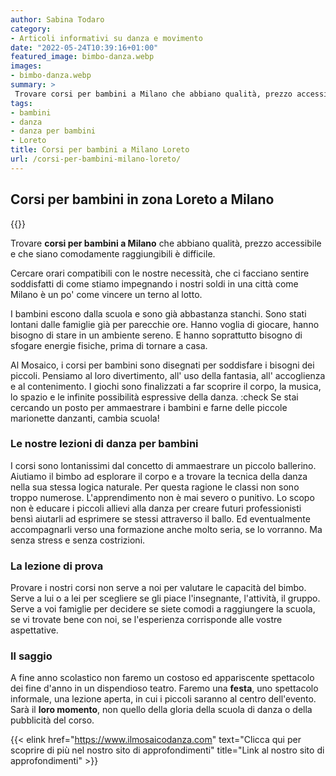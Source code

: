 ```yaml
---
author: Sabina Todaro
category:
- Articoli informativi su danza e movimento
date: "2022-05-24T10:39:16+01:00"
featured_image: bimbo-danza.webp
images:
- bimbo-danza.webp
summary: >
 Trovare corsi per bambini a Milano che abbiano qualità, prezzo accessibile e che siano comodamente raggiungibili è difficile. Cercare orari compatibili con le nostre necessità, che ci facciano sentire soddisfatti di come...
tags:
- bambini
- danza
- danza per bambini
- Loreto
title: Corsi per bambini a Milano Loreto
url: /corsi-per-bambini-milano-loreto/
---
```

## **Corsi per bambini in zona Loreto a Milano**

<div class="w6 fr pl4">
{{<figureh src="bimbo-danza.webp"
alt="Corsi di danza per bambini"
caption="Corsi di danza per bambini" >}}
</div>

Trovare **corsi per bambini a Milano** che abbiano qualità, prezzo accessibile e che siano comodamente raggiungibili è difficile.

Cercare orari compatibili con le nostre necessità, che ci facciano sentire soddisfatti di come stiamo impegnando i nostri soldi in una città come Milano è un po' come vincere un terno al lotto.

I bambini escono dalla scuola e sono già abbastanza stanchi. Sono stati lontani dalle famiglie già per parecchie ore. Hanno voglia di giocare, hanno bisogno di stare in un ambiente sereno. E hanno soprattutto bisogno di sfogare energie fisiche, prima di tornare a casa.

Al Mosaico, i corsi per bambini sono disegnati per soddisfare i bisogni dei piccoli. Pensiamo al loro divertimento, all' uso della fantasia, all' accoglienza e al contenimento. I giochi sono finalizzati a far scoprire il corpo, la musica, lo spazio e le infinite possibilità espressive della danza.
:check
Se stai cercando un posto per ammaestrare i bambini e farne delle piccole marionette danzanti, cambia scuola!

### Le nostre lezioni di danza per bambini

I corsi sono lontanissimi dal concetto di ammaestrare un piccolo ballerino. Aiutiamo il bimbo ad esplorare il corpo e a trovare la tecnica della danza nella sua stessa logica naturale. Per questa ragione le classi non sono troppo numerose. L'apprendimento non è mai severo o punitivo. Lo scopo non è educare i piccoli allievi alla danza per creare futuri professionisti bensì aiutarli ad esprimere se stessi attraverso il ballo. Ed eventualmente accompagnarli verso una formazione anche molto seria, se lo vorranno. Ma senza stress e senza costrizioni.

### La lezione di prova

Provare i nostri corsi non serve a noi per valutare le capacità del bimbo. Serve a lui o a lei per scegliere se gli piace l'insegnante, l'attività, il gruppo. Serve a voi famiglie per decidere se siete comodi a raggiungere la scuola, se vi trovate bene con noi, se l'esperienza corrisponde alle vostre aspettative.

### Il saggio

A fine anno scolastico non faremo un costoso ed appariscente spettacolo dei fine d'anno in un dispendioso teatro. Faremo una **festa**, uno spettacolo informale, una lezione aperta, in cui i piccoli saranno al centro dell'evento. Sarà il **loro momento**, non quello della gloria della scuola di danza o della pubblicità del corso.

{{< elink href="https://www.ilmosaicodanza.com" text="Clicca qui per scoprire di più nel nostro sito di approfondimenti" title="Link al nostro sito di approfondimenti" >}}
